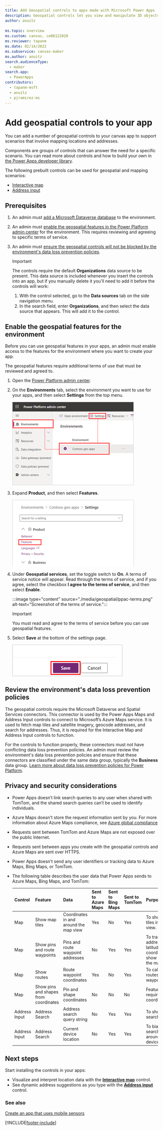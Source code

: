 ```yaml
---
title: Add Geospatial controls to apps made with Microsoft Power Apps
description: Geospatial controls let you view and manipulate 3D objects and images in the real world, in augmented reality. 
author: anuitz

ms.topic: overview
ms.custom: canvas, ce06122020
ms.reviewer: tapanm
ms.date: 02/14/2022
ms.subservice: canvas-maker
ms.author: anuitz
search.audienceType: 
  - maker
search.app: 
  - PowerApps
contributors:
  - tapanm-msft
  - anuitz
  - pjramirez-ms
---
```



# Add geospatial controls to your app


You can add a number of geospatial controls to your canvas app to support scenarios that involve mapping locations and addresses.

Components are groups of controls that can answer the need for a specific scenario. You can read more about controls and how to build your own in [the Power Apps developer library](../../developer/component-framework/custom-controls-overview.md).

The following prebuilt controls can be used for geospatial and mapping scenarios:

- [Interactive map](geospatial-component-map.md)
- [Address input](geospatial-component-input-address.md)

## Prerequisites
1. An admin must [add a Microsoft Dataverse database](/power-platform/admin/create-database) to the environment.
3. An admin must [enable the geospatial features in the Power Platform admin center](#enable-the-geospatial-features-for-the-environment) for the environment. This requires reviewing and agreeing to specific terms of service.
3. An admin must [ensure the geospatial controls will not be blocked by the environment's data loss prevention policies](#review-the-environments-data-loss-prevention-policies).

    >[!IMPORTANT]
    >The controls require the default **Organizations** data source to be present. This data source is included whenever you insert the controls into an app, but if you manually delete it you'll need to add it before the controls will work:
    >
    >1. With the control selected, go to the **Data sources** tab on the side navigation menu.
    >2. In the search field, enter **Organizations**, and then select the data source that appears. This will add it to the control.

## Enable the geospatial features for the environment

Before you can use geospatial features in your apps, an admin must enable access to the features for the environment where you want to create your app.

The geospatial features require additional terms of use that must be reviewed and agreed to.

1. Open the [Power Platform admin center](https://admin.powerplatform.microsoft.com).

1. On the **Environments** tab, select the environment you want to use for your apps, and then select **Settings** from the top menu.

    ![Environment selected in the Power Platform admin center.](./media/geospatial/ppac-environment.png "Environment selected in the Power Platform admin center")

1. Expand **Product**, and then select **Features**.

    ![Screenshot of environment settings with Features selection highlighted.](./media/geospatial/ppac-settings.png "Screenshot of environment settings with Features selection highlighted")

1. Under **Geospatial services**, set the toggle switch to **On**. A terms of service notice will appear. Read through the terms of service, and if you agree, select the checkbox **I agree to the terms of service**, and then select **Enable**.

    :::image type="content" source="./media/geospatial/ppac-terms.png" alt-text="Screenshot of the terms of service.":::

    >[!IMPORTANT]
    >You must read and agree to the terms of service before you can use geospatial features. 

1. Select **Save** at the bottom of the settings page.

    ![Screenshot of the Save button.](./media/geospatial/ppac-save.png "Screenshot of the Save button")

## Review the environment's data loss prevention policies

The geospatial controls require the Microsoft Dataverse and Spatial Services connectors. This connector is used by the Power Apps Maps and Address Input controls to connect to Microsoft’s Azure Maps service. It is used to fetch map tiles and satellite imagery, geocode addresses, and search for addresses. Thus, it is required for the Interactive Map and Address Input controls to function.

For the controls to function properly, these connectors must not have conflicting data loss prevention policies. An admin must review the environment's data loss prevention policies and ensure that these connectors are classified under the same data group, typically the **Business** data group. [Learn more about data loss prevention policies for Power Platform](/power-platform/admin/prevent-data-loss).

## Privacy and security considerations

- Power Apps doesn’t link search queries to any user when shared with TomTom, and the shared search queries can’t be used to identify individuals.
- Azure Maps doesn't store the request information sent by you. For more information about Azure Maps compliance, see [Azure global compliance](https://azure.microsoft.com/blog/new-azure-maps-make-identifying-local-compliance-options-easy/)
- Requests sent between TomTom and Azure Maps are not exposed over the public Internet.
- Requests sent between apps you create with the geospatial controls and Azure Maps are sent over HTTPS.
- Power Apps doesn't send any user identifiers or tracking data to Azure Maps, Bing Maps, or TomTom.
- The following table describes the user data that Power Apps sends to Azure Maps, Bing Maps, and TomTom:

    | Control | Feature | Data | Sent to Azure Maps | Sent to Bing Maps | Sent to TomTom | Purpose |
    | ------- | ------- | ---- | ------------------ | ----------------- | -------------- | ------- |
    | Map | Show map tiles | Coordinates in and around the map view | Yes | No | Yes | To show the map tiles in the map view. |
    | Map | Show pins and route waypoints | Pins and route waypoint addresses | No | Yes | Yes | To translate addresses to latitude/longitude coordinates, and show them on the map. |
    | Map | Show routes | Route waypoint coordinates | Yes | No | Yes | To calculate routes between waypoints. |
    | Map | Show pins and shapes from coordinates | Pin and shape coordinates | No | No | No | Feature does not require sending coordinate data. |
    | Address Input | Address Search | Address search query string | No | Yes | Yes | To show address search results. |
    | Address Input | Address Search | Current device location | No | Yes | Yes | To bias address search results around the device location. |
    
## Next steps

Start installing the controls in your apps:

- Visualize and interpret location data with the **[Interactive map](geospatial-component-map.md)** control.
- See dynamic address suggestions as you type with the **[Address input](geospatial-component-input-address.md)** control.

### See also

[Create an app that uses mobile sensors](how-to/mobile-sensors.md)

[!INCLUDE[footer-include](../../includes/footer-banner.md)]
